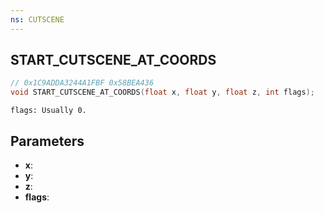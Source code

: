 ```yaml
---
ns: CUTSCENE
---
```

## START_CUTSCENE_AT_COORDS

```c
// 0x1C9ADDA3244A1FBF 0x58BEA436
void START_CUTSCENE_AT_COORDS(float x, float y, float z, int flags);
```

```
flags: Usually 0.
```

## Parameters
* **x**: 
* **y**: 
* **z**: 
* **flags**: 

